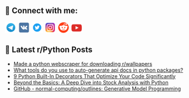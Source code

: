 ## 🔎 Connect with me:
[<img src="https://github.com/bullbesh/bullbesh/blob/main/images/Telegram.png" width="32" height="32" />](https://t.me/bullbesh)
[<img src="https://github.com/bullbesh/bullbesh/blob/main/images/VK.png" width="32" height="32" />](https://vk.com/bullbesh)
[<img src="https://github.com/bullbesh/bullbesh/blob/main/images/Twitter.png" width="32" height="32" />](https://twitter.com/bullbesh1)
[<img src="https://github.com/bullbesh/bullbesh/blob/main/images/Instagram.png" width="32" height="32" />](https://www.instagram.com/bullbesh)
[<img src="https://github.com/bullbesh/bullbesh/blob/main/images/Reddit.png" width="32" height="32" />](https://www.reddit.com/user/bullbesh)
[<img src="https://github.com/bullbesh/bullbesh/blob/main/images/YouTube.png" width="32" height="32" />](https://www.youtube.com/channel/UCtfjRs6uzgq5mfm8S06WTcg)

## 📕 Latest r/Python Posts
<!-- BLOG-POST-LIST:START -->
- [Made a python webscraper for downloading r/wallpapers](https://www.reddit.com/r/Python/comments/15y2yqh/made_a_python_webscraper_for_downloading/)
- [What tools do you use to auto-generate api docs in python packages?](https://www.reddit.com/r/Python/comments/15y03m7/what_tools_do_you_use_to_autogenerate_api_docs_in/)
- [9 Python Built-In Decorators That Optimize Your Code Significantly](https://www.reddit.com/r/Python/comments/15xzi1e/9_python_builtin_decorators_that_optimize_your/)
- [Beyond the Basics: A Deep Dive into Stock Analysis with Python](https://www.reddit.com/r/Python/comments/15xygd1/beyond_the_basics_a_deep_dive_into_stock_analysis/)
- [GitHub - normal-computing/outlines: Generative Model Programming](https://www.reddit.com/r/Python/comments/15xx0tz/github_normalcomputingoutlines_generative_model/)
<!-- BLOG-POST-LIST:END -->
